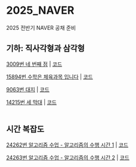 # 2025_NAVER
2025 전반기 NAVER 공채 준비

## 기하: 직사각형과 삼각형
[3009번 네 번째 점](https://www.acmicpc.net/problem/3009) | [코드](https://github.com/palter09/2025_NAVER/blob/main/%EA%B8%B0%ED%95%98%3A%20%EC%A7%81%EC%82%AC%EA%B0%81%ED%98%95%EA%B3%BC%20%EC%82%BC%EA%B0%81%ED%98%95/3009%EB%B2%88%20%EB%84%A4%20%EB%B2%88%EC%A7%B8%20%EC%A0%90.cpp)
</br>

[15894번 수학은 체육과목 입니다](https://www.acmicpc.net/problem/15894) | [코드](https://github.com/palter09/2025_NAVER/blob/main/%EA%B8%B0%ED%95%98%3A%20%EC%A7%81%EC%82%AC%EA%B0%81%ED%98%95%EA%B3%BC%20%EC%82%BC%EA%B0%81%ED%98%95/15894%EB%B2%88%20%EC%88%98%ED%95%99%EC%9D%80%20%EC%B2%B4%EC%9C%A1%EA%B3%BC%EB%AA%A9%20%EC%9E%85%EB%8B%88%EB%8B%A4.cpp)
</br>

[9063번 대지](https://www.acmicpc.net/problem/9063) | [코드](https://github.com/palter09/2025_NAVER/blob/main/%EA%B8%B0%ED%95%98:%20%EC%A7%81%EC%82%AC%EA%B0%81%ED%98%95%EA%B3%BC%20%EC%82%BC%EA%B0%81%ED%98%95/9603%EB%B2%88%20%EB%8C%80%EC%A7%80.cpp)
</br>

[14215번 세 막대](https://www.acmicpc.net/problem/14215) | [코드](https://github.com/palter09/2025_NAVER/blob/main/%EA%B8%B0%ED%95%98%3A%20%EC%A7%81%EC%82%AC%EA%B0%81%ED%98%95%EA%B3%BC%20%EC%82%BC%EA%B0%81%ED%98%95/14215%EB%B2%88%20%EC%84%B8%20%EB%A7%89%EB%8C%80.cpp)
</br>
</br>

## 시간 복잡도
[24262번 알고리즘 수업 - 알고리즘의 수행 시간 1](https://www.acmicpc.net/problem/24262) | [코드](https://github.com/palter09/2025_NAVER/blob/main/%EC%8B%9C%EA%B0%84%20%EB%B3%B5%EC%9E%A1%EB%8F%84/24262%EB%B2%88%20%EC%95%8C%EA%B3%A0%EB%A6%AC%EC%A6%98%20%EC%88%98%EC%97%85%20-%20%EC%95%8C%EA%B3%A0%EB%A6%AC%EC%A6%98%EC%9D%98%20%EC%88%98%ED%96%89%20%EC%8B%9C%EA%B0%84%201.cpp)
</br>

[24263번 알고리즘 수업 - 알고리즘의 수행 시간 2](https://www.acmicpc.net/problem/24263) | [코드](https://github.com/palter09/2025_NAVER/blob/main/%EC%8B%9C%EA%B0%84%20%EB%B3%B5%EC%9E%A1%EB%8F%84/24263%EB%B2%88%20%EC%95%8C%EA%B3%A0%EB%A6%AC%EC%A6%98%20%EC%88%98%EC%97%85%20-%20%EC%95%8C%EA%B3%A0%EB%A6%AC%EC%A6%98%EC%9D%98%20%EC%88%98%ED%96%89%20%EC%8B%9C%EA%B0%84%202.cpp)
</br>


